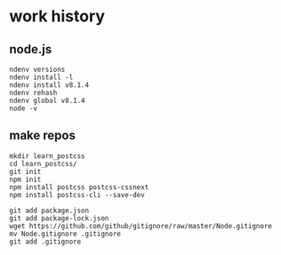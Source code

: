 # work history

## node.js

    ndenv versions 
    ndenv install -l
    ndenv install v8.1.4
    ndenv rehash
    ndenv global v8.1.4
    node -v

## make repos

    mkdir learn_postcss
    cd learn_postcss/
    git init
    npm init
    npm install postcss postcss-cssnext
    npm install postcss-cli --save-dev

    git add package.json 
    git add package-lock.json 
    wget https://github.com/github/gitignore/raw/master/Node.gitignore
    mv Node.gitignore .gitignore
    git add .gitignore 

